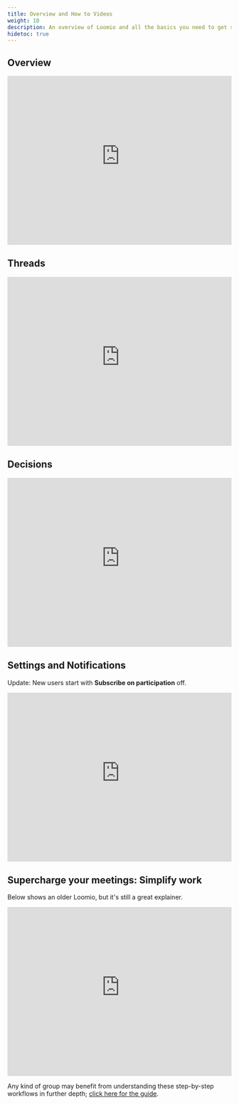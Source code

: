 ```yaml
---
title: Overview and How to Videos
weight: 10
description: An overview of Loomio and all the basics you need to get started.
hidetoc: true
---
```

## Overview
<iframe width="100%" height="380px" src="https://www.youtube-nocookie.com/embed/Zlzuqsunpxc?rel=0" frameborder="0" allowfullscreen></iframe>

## Threads
<iframe width="100%" height="380px" src="https://www.youtube-nocookie.com/embed/1qxGl8MBA88?rel=0" frameborder="0" allowfullscreen></iframe>

## Decisions
<iframe width="100%" height="380px" src="https://www.youtube-nocookie.com/embed/O-laa4di8kI" frameborder="0" allowfullscreen></iframe>

## Settings and Notifications
Update: New users start with **Subscribe on participation** off.
<iframe width="100%" height="380px" src="https://www.youtube-nocookie.com/embed/0Mb2_D74ktM?rel=0" frameborder="0" allowfullscreen></iframe>

## Supercharge your meetings: Simplify work
Below shows an older Loomio, but it's still a great explainer.
<iframe width="100%" height="380px" src="https://www.youtube-nocookie.com/embed/FITqrhLuh8I?rel=0" frameborder="0" allowfullscreen></iframe>  

Any kind of group may benefit from understanding these step-by-step workflows in further depth; [click here for the guide](/en/guides/virtual_board_meetings).
